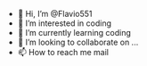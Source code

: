 - 👋 Hi, I’m @Flavio551
- 👀 I’m interested in coding
- 🌱 I’m currently learning coding
- 💞️ I’m looking to collaborate on ...
- 📫 How to reach me mail

<!---
Flavio551/Flavio551 is a ✨ special ✨ repository because its `README.md` (this file) appears on your GitHub profile.
You can click the Preview link to take a look at your changes.
--->
